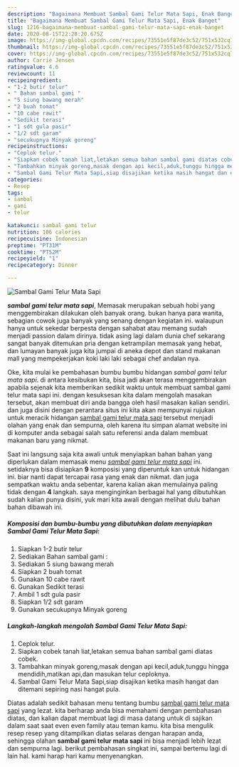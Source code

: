 ```yaml
---
description: "Bagaimana Membuat Sambal Gami Telur Mata Sapi, Enak Banget"
title: "Bagaimana Membuat Sambal Gami Telur Mata Sapi, Enak Banget"
slug: 1216-bagaimana-membuat-sambal-gami-telur-mata-sapi-enak-banget
date: 2020-08-15T22:28:20.675Z
image: https://img-global.cpcdn.com/recipes/73551e5f87de3c52/751x532cq70/sambal-gami-telur-mata-sapi-foto-resep-utama.jpg
thumbnail: https://img-global.cpcdn.com/recipes/73551e5f87de3c52/751x532cq70/sambal-gami-telur-mata-sapi-foto-resep-utama.jpg
cover: https://img-global.cpcdn.com/recipes/73551e5f87de3c52/751x532cq70/sambal-gami-telur-mata-sapi-foto-resep-utama.jpg
author: Carrie Jensen
ratingvalue: 4.6
reviewcount: 11
recipeingredient:
- "1-2 butir telur"
- " Bahan sambal gami "
- "5 siung bawang merah"
- "2 buah tomat"
- "10 cabe rawit"
- "Sedikit terasi"
- "1 sdt gula pasir"
- "1/2 sdt garam"
- "secukupnya Minyak goreng"
recipeinstructions:
- "Ceplok telur."
- "Siapkan cobek tanah liat,letakan semua bahan sambal gami diatas cobek."
- "Tambahkan minyak goreng,masak dengan api kecil,aduk,tunggu hingga mendidih,matikan api,dan masukan telur ceploknya."
- "Sambal Gami Telur Mata Sapi,siap disajikan ketika masih hangat dan ditemani sepiring nasi hangat pula."
categories:
- Resep
tags:
- sambal
- gami
- telur

katakunci: sambal gami telur 
nutrition: 106 calories
recipecuisine: Indonesian
preptime: "PT31M"
cooktime: "PT52M"
recipeyield: "1"
recipecategory: Dinner

---
```



![Sambal Gami Telur Mata Sapi](https://img-global.cpcdn.com/recipes/73551e5f87de3c52/751x532cq70/sambal-gami-telur-mata-sapi-foto-resep-utama.jpg)

<b><i>sambal gami telur mata sapi</i></b>, Memasak merupakan sebuah hobi yang menggembirakan dilakukan oleh banyak orang. bukan hanya para wanita, sebagian cowok juga banyak yang senang dengan kegiatan ini. walaupun hanya untuk sekedar berpesta dengan sahabat atau memang sudah menjadi passion dalam dirinya. tidak asing lagi dalam dunia chef sekarang sangat banyak ditemukan pria dengan ketrampilan memasak yang hebat, dan lumayan banyak juga kita jumpai di aneka depot dan stand makanan mall yang mempekerjakan koki laki laki sebagai chef andalan nya.

Oke, kita mulai ke pembahasan bumbu bumbu hidangan <i>sambal gami telur mata sapi</i>. di antara kesibukan kita, bisa jadi akan terasa menggembirakan apabila sejenak kita memberikan sedikit waktu untuk membuat sambal gami telur mata sapi ini. dengan kesuksesan kita dalam mengolah masakan tersebut, akan membuat diri anda bangga oleh hasil masakan kalian sendiri. dan juga disini dengan perantara situs ini kita akan mempunyai rujukan untuk meracik hidangan <u>sambal gami telur mata sapi</u> tersebut menjadi olahan yang enak dan sempurna, oleh karena itu simpan alamat website ini di komputer anda sebagai salah satu referensi anda dalam membuat makanan baru yang nikmat.




Saat ini langsung saja kita awali untuk menyiapkan bahan bahan yang diperlukan dalam memasak menu <u><i>sambal gami telur mata sapi</i></u> ini. setidaknya bisa disiapkan <b>9</b> komposisi yang diperuntuk kan untuk hidangan ini. biar nanti dapat tercapai rasa yang enak dan nikmat. dan juga sempatkan waktu anda sebentar, karena kalian akan memulainya paling tidak dengan <b>4</b> langkah. saya menginginkan berbagai hal yang dibutuhkan sudah kalian punya disini, yuk mari kita awali dengan melihat dulu bahan bahan dibawah ini.

<!--inarticleads1-->

##### Komposisi dan bumbu-bumbu yang dibutuhkan dalam menyiapkan Sambal Gami Telur Mata Sapi:

1. Siapkan 1-2 butir telur
1. Sediakan  Bahan sambal gami :
1. Sediakan 5 siung bawang merah
1. Siapkan 2 buah tomat
1. Gunakan 10 cabe rawit
1. Gunakan Sedikit terasi
1. Ambil 1 sdt gula pasir
1. Siapkan 1/2 sdt garam
1. Gunakan secukupnya Minyak goreng




<!--inarticleads2-->

##### Langkah-langkah mengolah Sambal Gami Telur Mata Sapi:

1. Ceplok telur.
1. Siapkan cobek tanah liat,letakan semua bahan sambal gami diatas cobek.
1. Tambahkan minyak goreng,masak dengan api kecil,aduk,tunggu hingga mendidih,matikan api,dan masukan telur ceploknya.
1. Sambal Gami Telur Mata Sapi,siap disajikan ketika masih hangat dan ditemani sepiring nasi hangat pula.




Diatas adalah sedikit bahasan menu tentang bumbu <u>sambal gami telur mata sapi</u> yang lezat. kita berharap anda bisa memahami dengan pembahasan diatas, dan kalian dapat membuat lagi di masa datang untuk di sajikan dalam saat saat even even family atau teman kamu. kita bisa mengulik resep resep yang ditampilkan diatas selaras dengan harapan anda, sehingga olahan <b>sambal gami telur mata sapi</b> ini bisa menjadi lebih lezat dan sempurna lagi. berikut pembahasan singkat ini, sampai bertemu lagi di lain hal. kami harap hari kamu menyenangkan.

